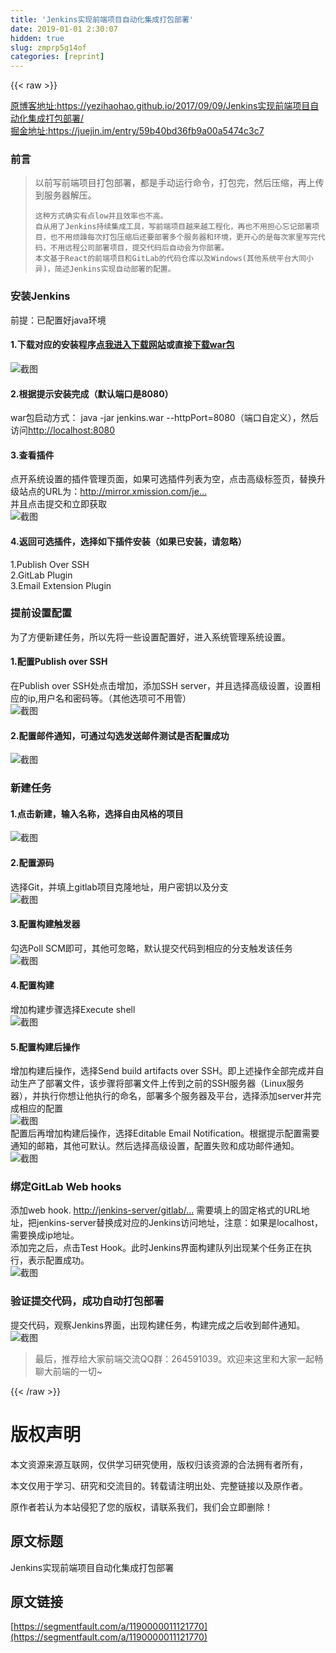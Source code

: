 ```yaml
---
title: 'Jenkins实现前端项目自动化集成打包部署' 
date: 2019-01-01 2:30:07
hidden: true
slug: zmprp5g14of
categories: [reprint]
---
```


{{< raw >}}

                    
<p><a href="https://yezihaohao.github.io/2017/09/09/Jenkins%E5%AE%9E%E7%8E%B0%E5%89%8D%E7%AB%AF%E9%A1%B9%E7%9B%AE%E8%87%AA%E5%8A%A8%E5%8C%96%E9%9B%86%E6%88%90%E6%89%93%E5%8C%85%E9%83%A8%E7%BD%B2/" rel="nofollow noreferrer" target="_blank">原博客地址:https://yezihaohao.github.io/2017/09/09/Jenkins实现前端项目自动化集成打包部署/</a><br><a href="https://juejin.im/entry/59b40bd36fb9a00a5474c3c7" rel="nofollow noreferrer" target="_blank">掘金地址:https://juejin.im/entry/59b40bd36fb9a00a5474c3c7</a></p>
<h3 id="articleHeader0">前言</h3>
<blockquote>
<p>以前写前端项目打包部署，都是手动运行命令，打包完，然后压缩，再上传到服务器解压。</p>
<div class="widget-codetool" style="display:none;">
      <div class="widget-codetool--inner">
      <span class="selectCode code-tool" data-toggle="tooltip" data-placement="top" title="" data-original-title="全选"></span>
      <span type="button" class="copyCode code-tool" data-toggle="tooltip" data-placement="top" data-clipboard-text="这种方式确实有点low并且效率也不高。
自从用了Jenkins持续集成工具，写前端项目越来越工程化，再也不用担心忘记部署项目，也不用烦躁每次打包压缩后还要部署多个服务器和环境，更开心的是每次家里写完代码，不用远程公司部署项目，提交代码后自动会为你部署。
本文基于React的前端项目和GitLab的代码仓库以及Windows(其他系统平台大同小异)，简述Jenkins实现自动部署的配置。
" title="" data-original-title="复制"></span>
      <span type="button" class="saveToNote code-tool" data-toggle="tooltip" data-placement="top" title="" data-original-title="放进笔记"></span>
      </div>
      </div><pre class="hljs mipsasm"><code>这种方式确实有点low并且效率也不高。
自从用了<span class="hljs-keyword">Jenkins持续集成工具，写前端项目越来越工程化，再也不用担心忘记部署项目，也不用烦躁每次打包压缩后还要部署多个服务器和环境，更开心的是每次家里写完代码，不用远程公司部署项目，提交代码后自动会为你部署。
</span>本文基于React的前端项目和GitLab的代码仓库以及Windows(其他系统平台大同小异)，简述<span class="hljs-keyword">Jenkins实现自动部署的配置。
</span></code></pre>
</blockquote>
<h3 id="articleHeader1">安装Jenkins</h3>
<p>前提：已配置好java环境</p>
<h4>1.下载对应的安装程序<a href="https://jenkins.io/download/" rel="nofollow noreferrer" target="_blank">点我进入下载网站</a>或直接<a href="http://mirrors.jenkins.io/war-stable/latest/jenkins.war" rel="nofollow noreferrer" target="_blank">下载war包</a>
</h4>
<p><span class="img-wrap"><img data-src="/img/remote/1460000011121775" src="https://static.alili.tech/img/remote/1460000011121775" alt="截图" title="截图" style="cursor: pointer; display: inline;"></span></p>
<h4>2.根据提示安装完成（默认端口是8080）</h4>
<p>war包启动方式： java -jar jenkins.war --httpPort=8080（端口自定义），然后访问<a href="http://localhost:8080" rel="nofollow noreferrer" target="_blank">http://localhost:8080</a></p>
<h4>3.查看插件</h4>
<p>点开系统设置的插件管理页面，如果可选插件列表为空，点击高级标签页，替换升级站点的URL为：<a href="http://mirror.xmission.com/jenkins/updates/update-center.json" rel="nofollow noreferrer" target="_blank">http://mirror.xmission.com/je...</a><br>并且点击提交和立即获取<br><span class="img-wrap"><img data-src="/img/remote/1460000011121776" src="https://static.alili.tech/img/remote/1460000011121776" alt="截图" title="截图" style="cursor: pointer; display: inline;"></span></p>
<h4>4.返回可选插件，选择如下插件安装（如果已安装，请忽略）</h4>
<p>1.Publish Over SSH<br>2.GitLab Plugin<br>3.Email Extension Plugin</p>
<h3 id="articleHeader2">提前设置配置</h3>
<p>为了方便新建任务，所以先将一些设置配置好，进入系统管理系统设置。</p>
<h4>1.配置Publish over SSH</h4>
<p>在Publish over SSH处点击增加，添加SSH server，并且选择高级设置，设置相应的ip,用户名和密码等。（其他选项可不用管）<br><span class="img-wrap"><img data-src="/img/remote/1460000011121777" src="https://static.alili.tech/img/remote/1460000011121777" alt="截图" title="截图" style="cursor: pointer; display: inline;"></span></p>
<h4>2.配置邮件通知，可通过勾选发送邮件测试是否配置成功</h4>
<p><span class="img-wrap"><img data-src="/img/remote/1460000011121778" src="https://static.alili.tech/img/remote/1460000011121778" alt="截图" title="截图" style="cursor: pointer; display: inline;"></span></p>
<h3 id="articleHeader3">新建任务</h3>
<h4>1.点击新建，输入名称，选择自由风格的项目</h4>
<p><span class="img-wrap"><img data-src="/img/remote/1460000011121779" src="https://static.alili.tech/img/remote/1460000011121779" alt="截图" title="截图" style="cursor: pointer; display: inline;"></span></p>
<h4>2.配置源码</h4>
<p>选择Git，并填上gitlab项目克隆地址，用户密钥以及分支<br><span class="img-wrap"><img data-src="/img/remote/1460000011121780" src="https://static.alili.tech/img/remote/1460000011121780" alt="截图" title="截图" style="cursor: pointer; display: inline;"></span></p>
<h4>3.配置构建触发器</h4>
<p>勾选Poll SCM即可，其他可忽略，默认提交代码到相应的分支触发该任务<br><span class="img-wrap"><img data-src="/img/remote/1460000011121781" src="https://static.alili.tech/img/remote/1460000011121781" alt="截图" title="截图" style="cursor: pointer; display: inline;"></span></p>
<h4>4.配置构建</h4>
<p>增加构建步骤选择Execute shell<br><span class="img-wrap"><img data-src="/img/remote/1460000011121782" src="https://static.alili.tech/img/remote/1460000011121782" alt="截图" title="截图" style="cursor: pointer; display: inline;"></span></p>
<h4>5.配置构建后操作</h4>
<p>增加构建后操作，选择Send build artifacts over SSH。即上述操作全部完成并自动生产了部署文件，该步骤将部署文件上传到之前的SSH服务器（Linux服务器），并执行你想让他执行的命名，部署多个服务器及平台，选择添加server并完成相应的配置<br><span class="img-wrap"><img data-src="/img/remote/1460000011121783" src="https://static.alili.tech/img/remote/1460000011121783" alt="截图" title="截图" style="cursor: pointer; display: inline;"></span><br>配置后再增加构建后操作，选择Editable Email Notification。根据提示配置需要通知的邮箱，其他可默认。然后选择高级设置，配置失败和成功邮件通知。<br><span class="img-wrap"><img data-src="/img/remote/1460000011121784" src="https://static.alili.tech/img/remote/1460000011121784" alt="截图" title="截图" style="cursor: pointer; display: inline;"></span></p>
<h3 id="articleHeader4">绑定GitLab Web hooks</h3>
<p>添加web hook. <a href="http://jenkins-server/gitlab/notify_commit" rel="nofollow noreferrer" target="_blank">http://jenkins-server/gitlab/...</a>  需要填上的固定格式的URL地址，把jenkins-server替换成对应的Jenkins访问地址，注意：如果是localhost，需要换成ip地址。<br>添加完之后，点击Test Hook。此时Jenkins界面构建队列出现某个任务正在执行，表示配置成功。<br><span class="img-wrap"><img data-src="/img/remote/1460000011121785" src="https://static.alili.tech/img/remote/1460000011121785" alt="截图" title="截图" style="cursor: pointer; display: inline;"></span></p>
<h3 id="articleHeader5">验证提交代码，成功自动打包部署</h3>
<p>提交代码，观察Jenkins界面，出现构建任务，构建完成之后收到邮件通知。<br><span class="img-wrap"><img data-src="/img/remote/1460000011121786" src="https://static.alili.tech/img/remote/1460000011121786" alt="截图" title="截图" style="cursor: pointer; display: inline;"></span></p>
<blockquote><p>最后，推荐给大家前端交流QQ群：264591039。欢迎来这里和大家一起畅聊大前端的一切~</p></blockquote>

                
{{< /raw >}}

# 版权声明
本文资源来源互联网，仅供学习研究使用，版权归该资源的合法拥有者所有，

本文仅用于学习、研究和交流目的。转载请注明出处、完整链接以及原作者。

原作者若认为本站侵犯了您的版权，请联系我们，我们会立即删除！

## 原文标题
Jenkins实现前端项目自动化集成打包部署

## 原文链接
[https://segmentfault.com/a/1190000011121770](https://segmentfault.com/a/1190000011121770)


